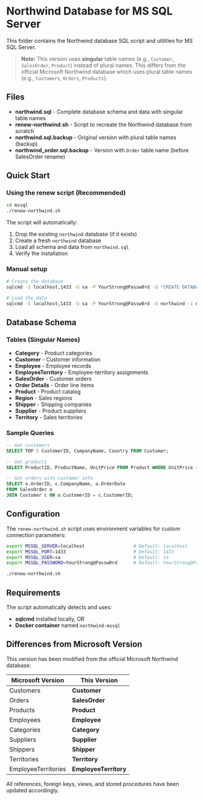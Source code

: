 # Northwind Database for MS SQL Server

This folder contains the Northwind database SQL script and utilities for MS SQL Server.

> **Note:** This version uses **singular** table names (e.g., `Customer`, `SalesOrder`, `Product`) instead of plural names. This differs from the official Microsoft Northwind database which uses plural table names (e.g., `Customers`, `Orders`, `Products`).

## Files

- **northwind.sql** - Complete database schema and data with singular table names
- **renew-northwind.sh** - Script to recreate the Northwind database from scratch
- **northwind.sql.backup** - Original version with plural table names (backup)
- **northwind_order.sql.backup** - Version with `Order` table name (before SalesOrder rename)

## Quick Start

### Using the renew script (Recommended)

```bash
cd mssql
./renew-northwind.sh
```

The script will automatically:
1. Drop the existing `northwind` database (if it exists)
2. Create a fresh `northwind` database
3. Load all schema and data from `northwind.sql`
4. Verify the installation

### Manual setup

```bash
# Create the database
sqlcmd -S localhost,1433 -U sa -P YourStrong@Passw0rd -Q "CREATE DATABASE northwind;"

# Load the data
sqlcmd -S localhost,1433 -U sa -P YourStrong@Passw0rd -d northwind -i northwind.sql
```

## Database Schema

### Tables (Singular Names)
- **Category** - Product categories
- **Customer** - Customer information
- **Employee** - Employee records
- **EmployeeTerritory** - Employee-territory assignments
- **SalesOrder** - Customer orders
- **Order Details** - Order line items
- **Product** - Product catalog
- **Region** - Sales regions
- **Shipper** - Shipping companies
- **Supplier** - Product suppliers
- **Territory** - Sales territories

### Sample Queries

```sql
-- Get customers
SELECT TOP 5 CustomerID, CompanyName, Country FROM Customer;

-- Get products
SELECT ProductID, ProductName, UnitPrice FROM Product WHERE UnitPrice > 20;

-- Get orders with customer info
SELECT o.OrderID, c.CompanyName, o.OrderDate 
FROM SalesOrder o 
JOIN Customer c ON o.CustomerID = c.CustomerID;
```

## Configuration

The `renew-northwind.sh` script uses environment variables for custom connection parameters:

```bash
export MSSQL_SERVER=localhost                  # Default: localhost
export MSSQL_PORT=1433                         # Default: 1433
export MSSQL_USER=sa                           # Default: sa
export MSSQL_PASSWORD=YourStrong@Passw0rd      # Default: YourStrong@Passw0rd

./renew-northwind.sh
```

## Requirements

The script automatically detects and uses:
- **sqlcmd** installed locally, OR
- **Docker container** named `northwind-mssql`

## Differences from Microsoft Version

This version has been modified from the official Microsoft Northwind database:

| Microsoft Version | This Version |
|-------------------|--------------|
| Customers | **Customer** |
| Orders | **SalesOrder** |
| Products | **Product** |
| Employees | **Employee** |
| Categories | **Category** |
| Suppliers | **Supplier** |
| Shippers | **Shipper** |
| Territories | **Territory** |
| EmployeeTerritories | **EmployeeTerritory** |

All references, foreign keys, views, and stored procedures have been updated accordingly.
